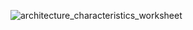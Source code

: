 
![architecture_characteristics_worksheet](https://user-images.githubusercontent.com/5999993/199946243-0115ef49-b604-486d-a1a8-c41af99ad3fd.png)
